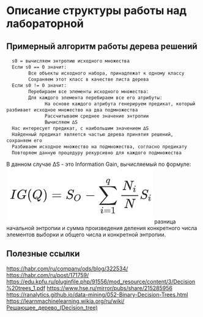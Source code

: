 # Описание структуры работы над лабораторной

## Примерный алгоритм работы дерева решений

      s0 = вычисляем энтропию исходного множества
      Если s0 == 0 значит:
            Все объекты исходного набора, принадлежат к одному классу
            Сохраняем этот класс в качестве листа дерева
      Если s0 != 0 значит:
            Перебираем все элементы исходного множества:
            Для каждого элемента перебираем все его атрибуты:
                  На основе каждого атрибута генерируем предикат, который разбивает исходное множество на два подмножества
                  Рассчитываем среднее значение энтропии
                  Вычисляем ∆S
      Нас интересует предикат, с наибольшим значением ∆S
      Найденный предикат является частью дерева принятия решений, сохраняем его
      Разбиваем исходное множество на подмножества, согласно предикату
      Повторяем данную процедуру рекурсивно для каждого подмножества
   
В данном случае ∆S - это Information Gain, вычисляемый по формуле:
![Формула вычисления Information Gain](https://github.com/Knzaytsev/IntroductionToML/raw/master/2%20lab/img/information%20gain.png)
разница начальной энтропии и сумма произведения деления конкретного числа элементов выборки и общего числа и конкретной энтропии.


## Полезные ссылки
https://habr.com/ru/company/ods/blog/322534/
https://habr.com/ru/post/171759/
https://edu.kpfu.ru/pluginfile.php/91556/mod_resource/content/3/Decision%20trees_1.pdf
https://www.hse.ru/mirror/pubs/share/215285956
https://ranalytics.github.io/data-mining/052-Binary-Decision-Trees.html
https://learnmachinelearning.wikia.org/ru/wiki/Решающее_дерево_(Decision_tree)
